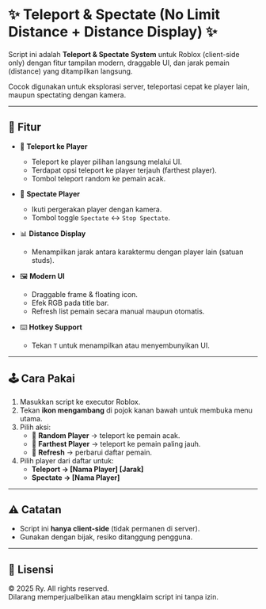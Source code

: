 # ✨ Teleport & Spectate (No Limit Distance + Distance Display) ✨

Script ini adalah **Teleport & Spectate System** untuk Roblox (client-side only) dengan fitur tampilan modern, draggable UI, dan jarak pemain (distance) yang ditampilkan langsung.  

Cocok digunakan untuk eksplorasi server, teleportasi cepat ke player lain, maupun spectating dengan kamera.  

---

## 🚀 Fitur
- 📌 **Teleport ke Player**  
  - Teleport ke player pilihan langsung melalui UI.  
  - Terdapat opsi teleport ke player terjauh (farthest player).  
  - Tombol teleport random ke pemain acak.  

- 🎥 **Spectate Player**  
  - Ikuti pergerakan player dengan kamera.  
  - Tombol toggle `Spectate` ↔ `Stop Spectate`.  

- 📊 **Distance Display**  
  - Menampilkan jarak antara karaktermu dengan player lain (satuan studs).  

- 🖼 **Modern UI**  
  - Draggable frame & floating icon.  
  - Efek RGB pada title bar.  
  - Refresh list pemain secara manual maupun otomatis.  

- ⌨️ **Hotkey Support**  
  - Tekan `T` untuk menampilkan atau menyembunyikan UI.  

---

## 🕹️ Cara Pakai
1. Masukkan script ke executor Roblox.  
2. Tekan **ikon mengambang** di pojok kanan bawah untuk membuka menu utama.  
3. Pilih aksi:
   - 🎲 **Random Player** → teleport ke pemain acak.  
   - 📡 **Farthest Player** → teleport ke pemain paling jauh.  
   - 🔄 **Refresh** → perbarui daftar pemain.  
4. Pilih player dari daftar untuk:
   - **Teleport → [Nama Player] [Jarak]**  
   - **Spectate → [Nama Player]**  

---

## ⚠️ Catatan
- Script ini **hanya client-side** (tidak permanen di server).  
- Gunakan dengan bijak, resiko ditanggung pengguna.  

---

## 📜 Lisensi
© 2025 Ry. All rights reserved.  
Dilarang memperjualbelikan atau mengklaim script ini tanpa izin.
